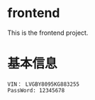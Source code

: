# frontend
This is the frontend project.

# 基本信息
```$xslt
VIN： LVGBY8095KG883255
PassWord: 12345678
```

